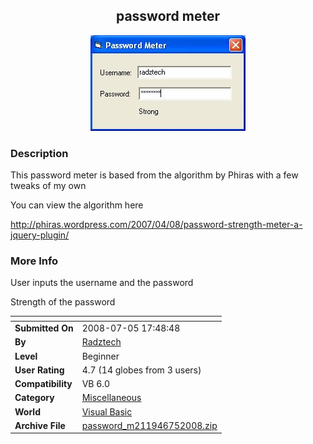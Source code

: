 ﻿<div align="center">

## password meter

<img src="PIC2008756130761.JPG">
</div>

### Description

This password meter is based from the algorithm by Phiras with a few tweaks of my own

You can view the algorithm here

http://phiras.wordpress.com/2007/04/08/password-strength-meter-a-jquery-plugin/
 
### More Info
 
User inputs the username and the password

Strength of the password


<span>             |<span>
---                |---
**Submitted On**   |2008-07-05 17:48:48
**By**             |[Radztech](https://github.com/Planet-Source-Code/PSCIndex/blob/master/ByAuthor/radztech.md)
**Level**          |Beginner
**User Rating**    |4.7 (14 globes from 3 users)
**Compatibility**  |VB 6\.0
**Category**       |[Miscellaneous](https://github.com/Planet-Source-Code/PSCIndex/blob/master/ByCategory/miscellaneous__1-1.md)
**World**          |[Visual Basic](https://github.com/Planet-Source-Code/PSCIndex/blob/master/ByWorld/visual-basic.md)
**Archive File**   |[password\_m211946752008\.zip](https://github.com/Planet-Source-Code/radztech-password-meter__1-70784/archive/master.zip)








